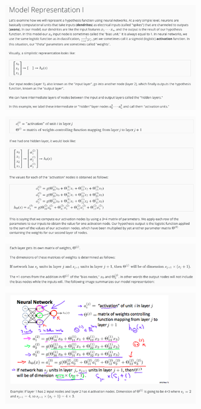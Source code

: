 ![image-20190224150753539](assets/image-20190224150753539.png)

![image-20190224150801180](assets/image-20190224150801180.png)

![image-20190224150823752](assets/image-20190224150823752.png)

![image-20190224150831049](assets/image-20190224150831049.png)

